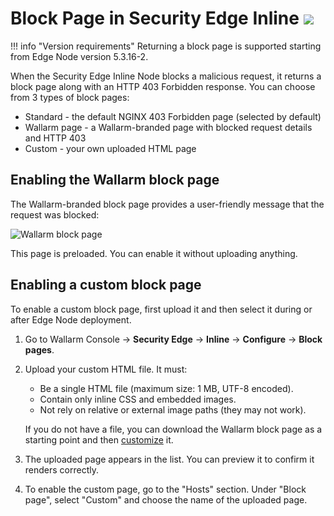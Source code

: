 [customize-page]: ../../../admin-en/configuration-guides/configure-block-page-and-code.md#customizing-sample-blocking-page

# Block Page in Security Edge Inline <a href="../../../../about-wallarm/subscription-plans/#security-edge-paid-plan"><img src="../../../../images/security-edge-tag.svg" style="border: none;"></a>

!!! info "Version requirements"
    Returning a block page is supported starting from Edge Node version 5.3.16-2.

When the Security Edge Inline Node blocks a malicious request, it returns a block page along with an HTTP 403 Forbidden response. You can choose from 3 types of block pages:

* Standard - the default NGINX 403 Forbidden page (selected by default)
* Wallarm page - a Wallarm-branded page with blocked request details and HTTP 403
* Custom - your own uploaded HTML page

## Enabling the Wallarm block page

The Wallarm-branded block page provides a user-friendly message that the request was blocked:

![Wallarm block page](../../../images/configuration-guides/blocking-page-provided-by-wallarm-6.x.png)

This page is preloaded. You can enable it without uploading anything.

## Enabling a custom block page

To enable a custom block page, first upload it and then select it during or after Edge Node deployment.

1. Go to Wallarm Console → **Security Edge** → **Inline** → **Configure** → **Block pages**.
1. Upload your custom HTML file. It must:

    * Be a single HTML file (maximum size: 1 MB, UTF-8 encoded).
    * Contain only inline CSS and embedded images. 
    * Not rely on relative or external image paths (they may not work). 

    If you do not have a file, you can download the Wallarm block page as a starting point and then [customize][customize-page] it.

1. The uploaded page appears in the list. You can preview it to confirm it renders correctly.
1. To enable the custom page, go to the "Hosts" section. Under "Block page", select "Custom" and choose the name of the uploaded page.



